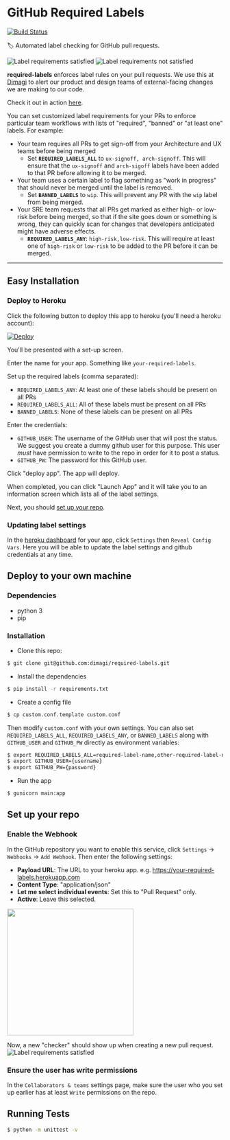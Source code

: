 # GitHub Required Labels
[![Build Status](https://travis-ci.org/dimagi/required-labels.svg?branch=master)](https://travis-ci.org/dimagi/required-labels)

:label: Automated label checking for GitHub pull requests.

![Label requirements satisfied](https://user-images.githubusercontent.com/146896/34694324-a926ebfe-f494-11e7-983f-b10e10719c83.png)
![Label requirements not satisfied](https://user-images.githubusercontent.com/146896/34694323-a90da090-f494-11e7-8f44-ae6780390fc9.png)

**required-labels** enforces label rules on your pull requests. We use this at [Dimagi](https://www.dimagi.com) to alert our product and design teams of external-facing changes we are making to our code. 

Check it out in action [here](https://github.com/dimagi/required-labels/pulls?q=is%3Aopen+is%3Apr+label%3Aexamples).

You can set customized label requirements for your PRs to enforce particular team workflows with lists of "required", "banned" or "at least one" labels. For example:

- Your team requires all PRs to get sign-off from your Architecture and UX teams before being merged
    - Set **`REQUIRED_LABELS_ALL`** to `ux-signoff, arch-signoff`. This will ensure that the `ux-signoff` and `arch-sigoff` labels have been added to that PR before allowing it to be merged.
- Your team uses a certain label to flag something as "work in progress" that should never be merged until the label is removed.
    - Set **`BANNED_LABELS`** to `wip`. This will prevent any PR with the `wip` label from being merged.
- Your SRE team requests that all PRs get marked as either high- or low-risk before being merged, so that if the site goes down or something is wrong, they can quickly scan for changes that developers anticipated might have adverse effects. 
    - **`REQUIRED_LABELS_ANY`**: `high-risk,low-risk`. This will require at least one of `high-risk` or `low-risk` to be added to the PR before it can be merged.

---

## Easy Installation

### Deploy to Heroku

Click the following button to deploy this app to heroku (you'll need a heroku account):

[![Deploy](https://www.herokucdn.com/deploy/button.svg)](https://heroku.com/deploy)

You'll be presented with a set-up screen.

Enter the name for your app. Something like `your-required-labels`.

Set up the required labels (comma separated):

- `REQUIRED_LABELS_ANY`: At least one of these labels should be present on all PRs
- `REQUIRED_LABELS_ALL`: All of these labels must be present on all PRs
- `BANNED_LABELS`: None of these labels can be present on all PRs

Enter the credentials:

- `GITHUB_USER`: The username of the GitHub user that will post the status. We suggest you create a dummy github user for this purpose. This user *must* have permission to write to the repo in order for it to post a status. 
- `GITHUB_PW`: The password for this GitHub user.

Click "deploy app". The app will deploy.

When completed, you can click "Launch App" and it will take you to an information screen which lists all of the label settings.

Next, you should [set up your repo](#set-up-your-repo).

### Updating label settings

In the [heroku dashboard](https://dashboard.heroku.com) for your app, click `Settings` then `Reveal Config Vars`. Here you will be able to update the label settings and github credentials at any time.


## Deploy to your own machine

### Dependencies
- python 3
- pip

### Installation

- Clone this repo: 

```sh
$ git clone git@github.com:dimagi/required-labels.git
```

- Install the dependencies

```sh
$ pip install -r requirements.txt
```

- Create a config file

```sh
$ cp custom.conf.template custom.conf
```
Then modify `custom.conf` with your own settings.
You can also set `REQUIRED_LABELS_ALL`, `REQUIRED_LABELS_ANY`, or `BANNED_LABELS` along with `GITHUB_USER` and `GITHUB_PW` directly as environment variables:

```sh
$ export REQUIRED_LABELS_ALL=required-label-name,other-required-label-name
$ export GITHUB_USER={username}
$ export GITHUB_PW={password}
```

- Run the app

```sh
$ gunicorn main:app
```


## Set up your repo

### Enable the Webhook
In the GitHub repository you want to enable this service, click `Settings` -> `Webhooks` -> `Add Webhook`. Then enter the following settings:

- **Payload URL**: The URL to your heroku app. e.g. https://your-required-labels.herokuapp.com
- **Content Type**: "application/json"
- **Let me select individual events**: Set this to "Pull Request" only.
- **Active**: Leave this selected.

[<img src="https://user-images.githubusercontent.com/146896/34696493-0dec922a-f49d-11e7-8f30-0d27f7c5a8c8.png" width="295">](https://user-images.githubusercontent.com/146896/34696493-0dec922a-f49d-11e7-8f30-0d27f7c5a8c8.png)

Now, a new "checker" should show up when creating a new pull request.
![Label requirements satisfied](https://user-images.githubusercontent.com/146896/34694324-a926ebfe-f494-11e7-983f-b10e10719c83.png)

### Ensure the user has write permissions

In the `Collaborators & teams` settings page, make sure the user who you set up earlier has at least `Write` permissions on the repo.

## Running Tests

```sh
$ python -m unittest -v
```
